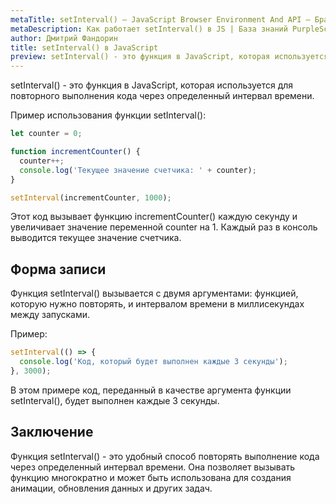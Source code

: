 ```yaml
---
metaTitle: setInterval() – JavaScript Browser Environment And API – Браузерное окружение и API в JS
metaDescription: Как работает setInterval() в JS | База знаний PurpleSchool
author: Дмитрий Фандорин
title: setInterval() в JavaScript
preview: setInterval() - это функция в JavaScript, которая используется для повторного выполнения кода через определенный интервал времени...
---
```


setInterval() - это функция в JavaScript, которая используется для повторного выполнения кода через определенный интервал времени.

Пример использования функции setInterval():

```javascript
let counter = 0;

function incrementCounter() {
  counter++;
  console.log('Текущее значение счетчика: ' + counter);
}

setInterval(incrementCounter, 1000);
```

Этот код вызывает функцию incrementCounter() каждую секунду и увеличивает значение переменной counter на 1. Каждый раз в консоль выводится текущее значение счетчика.

## Форма записи

Функция setInterval() вызывается с двумя аргументами: функцией, которую нужно повторять, и интервалом времени в миллисекундах между запусками.

Пример:

```javascript
setInterval(() => {
  console.log('Код, который будет выполнен каждые 3 секунды');
}, 3000);
```

В этом примере код, переданный в качестве аргумента функции setInterval(), будет выполнен каждые 3 секунды.

## Заключение

Функция setInterval() - это удобный способ повторять выполнение кода через определенный интервал времени. Она позволяет вызывать функцию многократно и может быть использована для создания анимации, обновления данных и других задач.